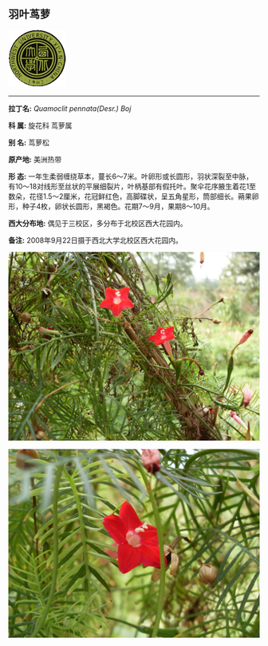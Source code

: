 ## 羽叶茑萝

![西北大学校园网络植物志](JPG/nwu.gif)

---

**拉丁名:**  _Quamoclit pennata(Desr.) Boj_

**科 属:** 旋花科 茑萝属

**别 名:** 茑萝松

**原产地:** 美洲热带

**形  态:** 一年生柔弱缠绕草本，蔓长6～7米。叶卵形或长圆形，羽状深裂至中脉，有10～18对线形至丝状的平展细裂片，叶柄基部有假托叶。聚伞花序腋生着花1至数朵，花径1.5～2厘米，花冠鲜红色，高脚碟状，呈五角星形，筒部细长。蒴果卵形，种子4枚，卵状长圆形，黑褐色。花期7～9月，果期8～10月。

**西大分布地:** 偶见于三校区，多分布于北校区西大花园内。

**备注:** 2008年9月22日摄于西北大学北校区西大花园内。　

![羽叶茑萝](JPG/羽叶茑萝.JPG) 

![羽叶茑萝](JPG/羽叶茑萝2.JPG) 

